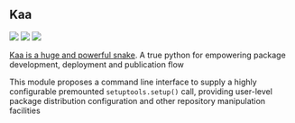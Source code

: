 ## Kaa
[![](https://img.shields.io/pypi/pyversions/Kaa.svg)](https://pypi.org/project/Kaa/)
[![](https://img.shields.io/github/license/artu-hnrq/Kaa.svg)](https://github.com/artu-hnrq/Kaa/blob/jungle/LICENSE)
[![](https://img.shields.io/pypi/v/Kaa.svg)](https://pypi.org/project/Kaa/)

[Kaa is a huge and powerful snake](https://en.wikipedia.org/wiki/Kaa). A true python for empowering package development, deployment and publication flow 

 This module proposes a command line interface to supply a highly configurable premounted `setuptools.setup()` call, providing user-level package distribution configuration and other repository manipulation facilities